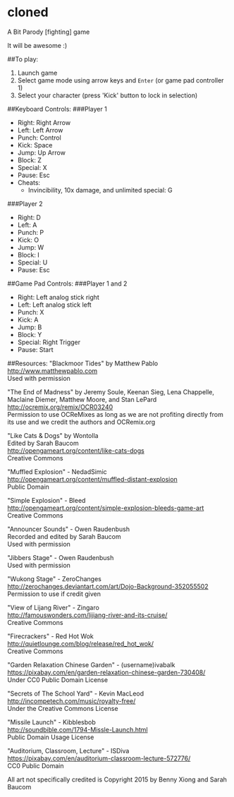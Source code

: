 # cloned
 A Bit Parody [fighting] game

It will be awesome :)

##To play:
  1. Launch game
  2. Select game mode using arrow keys and `Enter` (or game pad controller 1)
  3. Select your character (press 'Kick' button to lock in selection)

##Keyboard Controls:
###Player 1
  * Right: Right Arrow
  * Left:    Left Arrow
  * Punch:   Control
  * Kick:    Space
  * Jump:    Up Arrow
  * Block:   Z
  * Special: X
  * Pause: Esc
  * Cheats:
    * Invincibility, 10x damage, and unlimited special: G

###Player 2
  * Right: D
  * Left:  A
  * Punch: P
  * Kick:  O
  * Jump:  W
  * Block: I
  * Special: U
  * Pause: Esc

##Game Pad Controls:
###Player 1 and 2
  * Right:   Left analog stick right
  * Left:    Left analog stick left
  * Punch:   X
  * Kick:    A
  * Jump:    B
  * Block:   Y
  * Special: Right Trigger
  * Pause: Start


##Resources:
"Blackmoor Tides" by Matthew Pablo  
http://www.matthewpablo.com  
Used with permission  
  
"The End of Madness" by Jeremy Soule, Keenan Sieg, Lena Chappelle, Maclaine Diemer, Matthew Moore, and Stan LePard  
http://ocremix.org/remix/OCR03240  
Permission to use OCReMixes as long as we are not profiting directly from its use and we credit the authors and OCRemix.org 

"Like Cats & Dogs" by Wontolla  
Edited by Sarah Baucom  
http://opengameart.org/content/like-cats-dogs  
Creative Commons  
  
"Muffled Explosion" - NedadSimic  
http://opengameart.org/content/muffled-distant-explosion  
Public Domain  
  
"Simple Explosion" - Bleed  
http://opengameart.org/content/simple-explosion-bleeds-game-art  
Creative Commons  

"Announcer Sounds" - Owen Raudenbush  
Recorded and edited by Sarah Baucom  
Used with permission  

"Jibbers Stage" - Owen Raudenbush  
Used with permission  

"Wukong Stage" - ZeroChanges  
http://zerochanges.deviantart.com/art/Dojo-Background-352055502  
Permission to use if credit given  

"View of Lijang River" - Zingaro  
http://famouswonders.com/lijiang-river-and-its-cruise/  
Creative Commons  

"Firecrackers" - Red Hot Wok  
http://quietlounge.com/blog/release/red_hot_wok/   
Creative Commons

"Garden Relaxation Chinese Garden" - (username)ivabalk  
https://pixabay.com/en/garden-relaxation-chinese-garden-730408/  
Under CC0 Public Domain License  
 
"Secrets of The School Yard" - Kevin MacLeod  
http://incompetech.com/music/royalty-free/  
Under the Creative Commons License  

"Missile Launch" - Kibblesbob   
http://soundbible.com/1794-Missle-Launch.html   
Public Domain Usage License

"Auditorium, Classroom, Lecture" - ISDiva  
https://pixabay.com/en/auditorium-classroom-lecture-572776/  
CC0 Public Domain  

All art not specifically credited is Copyright 2015 by Benny Xiong and Sarah Baucom
